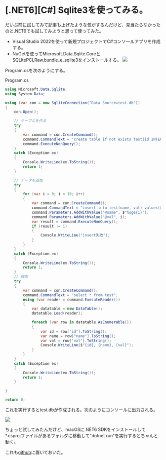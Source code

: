 # [.NET6][C#] Sqlite3を使ってみる。

だいぶ前に試してみて記事も上げたような気がするんだけど、見当たらなかったのと.NET6でも試してみようと思って使ってみた。

- Visual Studio 2022を使って新規プロジェクトでC#コンソールアプリを作成する。
- NuGetを使ってMicrosoft.Data.Sqlite.CoreとSQLitePCLRaw.bundle_e_sqlite3をインストールする。
![](images/001.png)

Program.csを次のようにする。

Program.cs
~~~csharp
using Microsoft.Data.Sqlite;
using System.Data;

using (var con = new SqliteConnection("Data Source=test.db"))
{
    con.Open();

    // テーブルを作る
    try
    {
        var command = con.CreateCommand();
        command.CommandText = "create table if not exists test(id INTEGER PRIMARY KEY, name TEXT NOT NULL, val INTEGER NOT NULL)";
        command.ExecuteNonQuery();
    }
    catch (Exception ex)
    {
        Console.WriteLine(ex.ToString());
        return 1;
    }

    // データを追加
    try
    {
        for (var i = 0; i < 10; i++)
        {
            var command = con.CreateCommand();
            command.CommandText = "insert into test(name, val) values(@name, @val)";
            command.Parameters.AddWithValue("@name", $"hoge{i}");
            command.Parameters.AddWithValue("@val", i);
            var result = command.ExecuteNonQuery();
            if (result != 1)
            {
                Console.WriteLine("insert失敗");
            }
        }
    }
    catch (Exception ex)
    {
        Console.WriteLine(ex.ToString());
        return 1;
    }
    // 検索
    try
    {
        var command = con.CreateCommand();
        command.CommandText = "select * from test";
        using (var reader = command.ExecuteReader())
        {
            var datatable = new DataTable();
            datatable.Load(reader);

            foreach (var row in datatable.AsEnumerable())
            {
                var id = row["id"].ToString();
                var name = row["name"].ToString();
                var val = row["val"].ToString();
                Console.WriteLine($"{id}, {name}, {val}");
            }
        }
    }
    catch (Exception ex)
    {
        Console.WriteLine(ex.ToString());
        return 1;
    }

}

return 0;
~~~

これを実行するとtest.dbが作成される。次のようにコンソールに出力される。

![](images/002.png)

ちょっと試してみたんだけど、macOSに.NET6 SDKをインストールして*.csprojファイルがあるフォルダに移動して"dotnet run"を実行するとちゃんと動く。

これも[github](https://github.com/miyamoto999/sampleSqlite3_cs)に置いておいた。